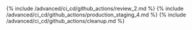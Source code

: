 {% include /advanced/ci_cd/github_actions/review_2.md %}
{% include /advanced/ci_cd/github_actions/production_staging_4.md %}
{% include /advanced/ci_cd/github_actions/cleanup.md %}
